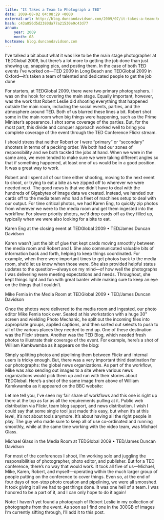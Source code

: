```yaml
---
title: "It Takes a Team to Photograph a TED"
date: 2009-08-02 04:08:29 +0000
external-url: http://blog.duncandavidson.com/2009/07/it-takes-a-team-to-photograph.html
hash: c43a056d5d2380da77a21530e9c43d77
annum:
    year: 2009
    month: 08
hostname: blog.duncandavidson.com
---
```


I’ve talked a bit about what it was like to be the main stage photographer at TEDGlobal 2009, but there’s a lot more to getting the job done than just showing up, snapping pics, and posting them. In the case of both TED events I’ve worked on—TED 2009 in Long Beach and TEDGlobal 2009 in Oxford—it’s taken a team of talented and dedicated people to get the job done


For starters, at TEDGlobal 2009, there were two primary photographers. I was on the hook for covering the main stage. Equally important, however, was the work that Robert Leslie did shooting everything that happened outside the main room, including the social events, parties, and the atmosphere around TED. Both of us blurred these lines a bit. Robert shot some in the main room when big things were happening, such as the Prime Minister’s appearance. I shot some coverage of the parties. But, for the most part, this divide and conquer approach worked well to bring you complete coverage of the event through the TED Conference Flickr stream.


I should stress that neither Robert or I were “primary” or “secondary” shooters in terms of a pecking order. We both had our zones of responsibility and we both tackled the jobs at hand. When we were in the same area, we even tended to make sure we were taking different angles so that if something happened, at least one of us would be in a good position. It was a great way to work.


Robert and I spent all of our time either shooting, moving to the next event to shoot, or trying to eat a bite as we zipped off to wherever we were needed next. The good news is that we didn’t have to deal with the hundreds of Gigabytes of image data we created. Instead, we handed our cards off to the media team who had a fleet of machines setup to deal with our output. For time critical photos, we had Karen Eng, to quickly zip photos from wherever we were to the media room and get them ingested into the workflow. For slower priority photos, we’d drop cards off as they filled up, typically when we were also looking for a bite to eat.
 

Karen Eng at the closing event at TEDGlobal 2009 • TED/James Duncan Davidson

Karen wasn’t just the bit of glue that kept cards moving smoothly between the media room and Robert and I. She also communicated valuable bits of information back and forth, helping to keep things coordinated. For example, when there were important times to get photos back to the media room, she’d let us know when those were. She also provided helpful status updates to the question—always on my mind—of how well the photographs I was delivering were meeting expectations and needs. Throughout, she kept things light and fun with great banter while making sure to keep an eye on the things that I couldn’t.


Mike Femia in the Media Room at TEDGlobal 2009 • TED/James Duncan Davidson

Once the photos were delivered to the media room and ingested, our photo editor Mike Femia took over. Seated at his workstation with a huge 30" screen and wielding Photo Mechanic, he split out the incoming files into appropriate groups, applied captions, and then sorted out selects to push to all of the various places they needed to end up. One of these destination was the Flickr stream. Another was the TED Blog, which needed fresh photos to illustrate their coverage of the event. For example, here’s a shot of William Kamkwamba as it appears on the blog:




Simply splitting photos and pipelining them between Flickr and internal users is tricky enough. But, there was a very important third destination for our photographs: the global news organizations. As part of the workflow, Mike was also sending out images to a site where various news organizations would pick them up and run with their stories about TEDGlobal.  Here’s a shot of the same image from above of William Kamkwamba as it appeared on the BBC website:




Let me tell you, I’ve seen my fair share of workflows and this one is right up there at the top as far as all the requirements pulling at it. Public web distribution via Flickr, team blog support, and news distribution. I wish I could say that some single tool just made this easy, but when it’s at this level, it’s not about tools anymore. It’s about having all the right people in play. The guy who made sure to keep all of use co-ordinated and running smoothly, while at the same time working with the video team, was Michael Glass. 


Michael Glass in the Media Room at TEDGlobal 2009 • TED/James Duncan Davidson

For most of the conferences I shoot, I’m working solo and juggling the responsibilities of photographer, photo editor, and publisher. But for a TED conference, there’s no way that would work. It took all five of us—Michael, Mike, Karen, Robert, and myself—operating within the much larger group of people putting on the conference to cover things. Even so, at the end of four days of non-stop photo creation and pipelining, we were all smooshed. It took giving it all we had to get things done. It was one hell of a team. I was honored to be a part of it, and I can only hope to do it again!


Note: I haven’t yet found a photograph of Robert Leslie in my collection of photographs from the event. As soon as I find one in the 300GB of images I’m currently sifting through, I’ll add it to this post.

